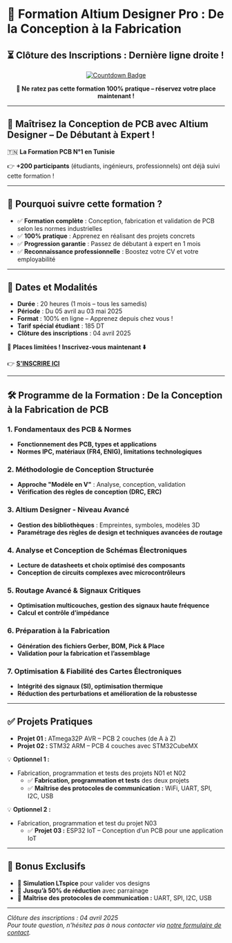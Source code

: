 # 🚀 Formation Altium Designer Pro : De la Conception à la Fabrication

## ⏳ Clôture des Inscriptions : Dernière ligne droite !

<p align="center">
  <a href="https://lnkd.in/dawwVuUm" target="_blank">
    <img src="https://img.shields.io/endpoint?url=https://countdown-app-nenz.onrender.com/api" alt="Countdown Badge" />
  </a>
</p>

<p align="center"><strong>📅 Ne ratez pas cette formation 100% pratique – réservez votre place maintenant !</strong></p>


---

## 🔧 Maîtrisez la Conception de PCB avec Altium Designer – De Débutant à Expert !

🇹🇳 **La Formation PCB N°1 en Tunisie**

👉 **+200 participants** (étudiants, ingénieurs, professionnels) ont déjà suivi cette formation !

---

## 🎯 Pourquoi suivre cette formation ?

- ✅ **Formation complète** : Conception, fabrication et validation de PCB selon les normes industrielles  
- ✅ **100% pratique** : Apprenez en réalisant des projets concrets  
- ✅ **Progression garantie** : Passez de débutant à expert en 1 mois  
- ✅ **Reconnaissance professionnelle** : Boostez votre CV et votre employabilité  

---

## 📅 Dates et Modalités

- **Durée** : 20 heures (1 mois – tous les samedis)  
- **Période** : Du 05 avril au 03 mai 2025
- **Format** : 100% en ligne – Apprenez depuis chez vous !  
- **Tarif spécial étudiant** : 185 DT
- **Clôture des inscriptions** : 04 avril 2025

🚀 **Places limitées ! Inscrivez-vous maintenant ⬇️**

👉 [**S'INSCRIRE ICI**](https://lnkd.in/dawwVuUm)

---

## 🛠️ Programme de la Formation : De la Conception à la Fabrication de PCB

### 1. Fondamentaux des PCB & Normes
- **Fonctionnement des PCB, types et applications**  
- **Normes IPC, matériaux (FR4, ENIG), limitations technologiques**

### 2. Méthodologie de Conception Structurée
- **Approche "Modèle en V"** : Analyse, conception, validation  
- **Vérification des règles de conception (DRC, ERC)**

### 3. Altium Designer - Niveau Avancé
- **Gestion des bibliothèques** : Empreintes, symboles, modèles 3D  
- **Paramétrage des règles de design et techniques avancées de routage**

### 4. Analyse et Conception de Schémas Électroniques
- **Lecture de datasheets et choix optimisé des composants**  
- **Conception de circuits complexes avec microcontrôleurs**

### 5. Routage Avancé & Signaux Critiques
- **Optimisation multicouches, gestion des signaux haute fréquence**  
- **Calcul et contrôle d’impédance**

### 6. Préparation à la Fabrication
- **Génération des fichiers Gerber, BOM, Pick & Place**  
- **Validation pour la fabrication et l’assemblage**

### 7. Optimisation & Fiabilité des Cartes Électroniques
- **Intégrité des signaux (SI), optimisation thermique**  
- **Réduction des perturbations et amélioration de la robustesse**

---

## ✅ Projets Pratiques

- **Projet 01 :** ATmega32P AVR – PCB 2 couches (de A à Z)  
- **Projet 02 :** STM32 ARM – PCB 4 couches avec STM32CubeMX  

💡 **Optionnel 1 :**  
- Fabrication, programmation et tests des projets N01 et N02  
  - ✅ **Fabrication, programmation et tests** des deux projets  
  - ✅ **Maîtrise des protocoles de communication :** WiFi, UART, SPI, I2C, USB  

💡 **Optionnel 2 :**  
- Fabrication, programmation et test du projet N03  
  - ✅ **Projet 03 :** ESP32 IoT – Conception d’un PCB pour une application IoT  

---

## 🎁 Bonus Exclusifs

- 🎯 **Simulation LTspice** pour valider vos designs  
- 🎯 **Jusqu’à 50% de réduction** avec parrainage  
- 🎯 **Maîtrise des protocoles de communication :** UART, SPI, I2C, USB  

---

*Clôture des inscriptions : 04 avril 2025*  
*Pour toute question, n'hésitez pas à nous contacter via [notre formulaire de contact](https://lnkd.in/dawwVuUm).*
